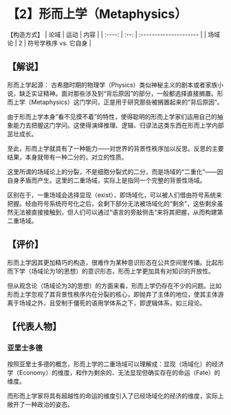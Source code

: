 # 【2】形而上学（Metaphysics）
【构造方式】
|  论域  | 运动 | 内容                   |
| :----: | :--: | :--------------------- |
| 场域论 |  2   | 符号学秩序 vs. 它自身  |

## 【解说】

形而上学起源：
古希腊时期的物理学（Physics）类似神秘主义的剧本或者家族小说，缺乏实证精神。面对那些涉及到“背后原因”的部分，一般都选择直接搁置。形而上学（Metaphysics）这门学问，正是用于研究那些被搁置起来的“背后原因”。

由于形而上学本身“看不见摸不着”的特性，使得聪明的形而上学家们运用自己的抽象能力去把握这门学问。这使得演绎推理、逻辑、归谬法这类东西在形而上学内部茁壮成长。

至此，形而上学就具有了一种能力——对世界的背景性秩序加以反思。反思的主要结果，本身就带有一种二分的，对立的性质。

这里所谓的场域论上的分裂，不是细胞分裂式的二分，而是场域的“二重化”——因自身矛盾而产生。这里的二重场域，实际上是指同一个完整的背景性场域。

区别在于，一重场域会选择显现（exist），即场域化，可以被人们借由符号系统来把握。经由符号系统符号化之后，会剩下部分无法被场域化的“剩余”，这些剩余虽然无法被直接接触到，但人们可以通过“语言的旁敲侧击”来将其把握，从而构建第二重场域。

## 【评价】

形而上学因其更加精巧的构造，很难作为某种意识形态在公共空间里传播。比起形而下学（场域论为1的思想）的意识形态，形而上学更加具有对知识的开放性。

但从观念论（场域论为3的思想）的方面来看，形而上学仍存在不少的问题。比如形而上学忽视了其背景性秩序内在分裂的核心，即抛弃了主体的地位，使其主体游离于场域之外，且受制于僵死的语用学体系之下，即逻辑体系，如三段论。

## 【代表人物】

### 亚里士多德

按照亚里士多德的概念，形而上学的二重场域可以理解成：显现（场域化）的经济学（Economy）的维度，和作为剩余的、无法显现但确实存在的命运（Fate）的维度。

而形而上学家将具有超越性的命运的维度引入了已经场域化的经济的维度，实际上敞开了一种政治的姿态。
